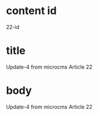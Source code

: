 # content id
22-id

# title
Update-4 from microcms Article 22

# body
Update-4 from microcms Article 22